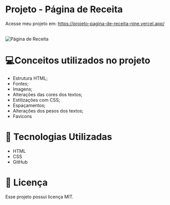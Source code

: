 # Projeto - Página de Receita
Acesse meu projeto em: https://projeto-pagina-de-receita-nine.vercel.app/
<br><br>

![Página de Receita](https://github.com/user-attachments/assets/09147c62-e138-4588-98d6-1421494280e8)

# 💻Conceitos utilizados no projeto 
- Estrutura HTML;
- Fontes;
- Imagens;
- Alterações das cores dos textos;
- Estilizações com CSS;
- Espaçamentos;
- Alterações dos pesos dos textos;
- Favicons

# 🚀 Tecnologias Utilizadas

- HTML
- CSS
- GitHub

# 📝 Licença

Esse projeto possui licença MIT.
